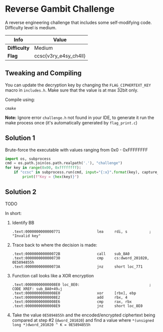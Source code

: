 # Reverse Gambit Challenge
A reverse engineering challenge that includes some self-modifying code. Difficulty level is medium.

| Info | Value |
|---------------|-----------|
| **Difficulty** | Medium |
| **Flag** | ccsc{v3ry_e4sy_ch4ll} |
 
## Tweaking and Compiling
You can update the decryption key by changing the `FLAG_CIPHERTEXT_KEY` macro in `includes.h`. Make sure that
the value is at max 32bit only.

Compile using:
```
cmake
```

**Note:** Ignore error `challenge.h` not found in your IDE, to generate it run the make process once (it's automatically
generated by `flag_print.c`) 

## Solution 1
Brute-force the executable with values ranging from 0x0 - 0xFFFFFFFF
```python
import os, subprocess
cmd = os.path.join(os.path.realpath('.'), "challenge")
for key in range(0x00, 0xffffffff):
    if "ccsc" in subprocess.run(cmd, input="{:x}".format(key), capture_output=True):
        print(f"Key = {hex(key)}")
```
## Solution 2
TODO

In short:
1. Identify BB
   ```
   .text:0000000000000771                 lea     rdi, s          ; "Invalid key"
   ```
2. Trace back to where the decision is made:
   ```
   .text:000000000000072B                 call    sub_8A0
   .text:0000000000000730                 cmp     cs:dword_201020, 0E5894855h
   .text:000000000000073A                 jnz     short loc_771
   ```
3. Function call looks like a XOR encryption
   ```
   .text:00000000000008E0 loc_8E0:                                ; CODE XREF: sub_8A0+49↓j
   .text:00000000000008E0                 xor     [rbx], ebp
   .text:00000000000008E2                 add     rbx, 4
   .text:00000000000008E6                 cmp     rax, rbx
   .text:00000000000008E9                 jnz     short loc_8E0
   ```
4. Take the value `0E5894855h` and the encoded/encrypted ciphertext being compared at step #2 (`dword_201020`) and
find a value where `*(unsigned long *)dword_201020 ^ K = 0E5894855h`